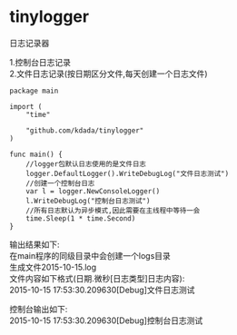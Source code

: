 # tinylogger
日志记录器  

1.控制台日志记录  
2.文件日志记录(按日期区分文件,每天创建一个日志文件)  

```golang
package main

import (
	"time"

	"github.com/kdada/tinylogger"
)

func main() {
	//logger包默认日志使用的是文件日志
	logger.DefaultLogger().WriteDebugLog("文件日志测试")
	//创建一个控制台日志
	var l = logger.NewConsoleLogger()
	l.WriteDebugLog("控制台日志测试")
	//所有日志默认为异步模式,因此需要在主线程中等待一会
	time.Sleep(1 * time.Second)
}
```
  
  
输出结果如下:  
在main程序的同级目录中会创建一个logs目录  
生成文件2015-10-15.log  
文件内容如下格式(日期.微秒[日志类型]日志内容):  
2015-10-15 17:53:30.209630[Debug]文件日志测试  
  
  
控制台输出如下:  
2015-10-15 17:53:30.209630[Debug]控制台日志测试  
